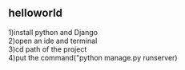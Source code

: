 ## helloworld

1)install python and Django <br/>
2)open an ide and terminal <br/>
3)cd path of the project <br/>
4)put the command("python manage.py runserver)
